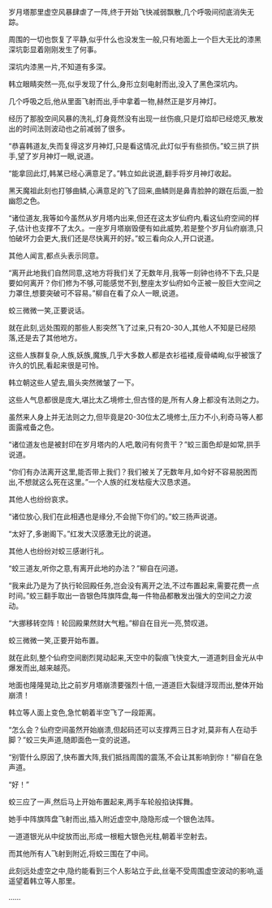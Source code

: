 
岁月塔那里虚空风暴肆虐了一阵,终于开始飞快减弱飘散,几个呼吸间彻底消失无踪。

周围的一切也恢复了平静,似乎什么也没发生一般,只有地面上一个巨大无比的漆黑深坑彰显着刚刚发生了何事。

深坑内漆黑一片,不知道有多深。

韩立眼睛突然一亮,似乎发现了什么,身形立刻电射而出,没入了黑色深坑内。

几个呼吸之后,他从里面飞射而出,手中拿着一物,赫然正是岁月神灯。

经历了那股空间风暴的洗礼,灯身竟然没有出现一丝伤痕,只是灯焰却已经熄灭,散发出的时间法则波动也之前减弱了很多。

“恭喜韩道友,失而复得这岁月神灯,只是看这情况,此灯似乎有些损伤。”蛟三拱了拱手,望了岁月神灯一眼,说道。

“能拿回此灯,韩某已经心满意足了。”韩立如此说道,翻手将岁月神灯收起。

黑天魔祖此刻也打够曲鳞,心满意足的飞了回来,曲鳞则是鼻青脸肿的跟在后面,一脸幽怨之色。

“诸位道友,我等如今虽然从岁月塔内出来,但还在这太岁仙府内,看这仙府空间的样子,估计也支撑不了太久。一座岁月塔崩毁便有如此威势,若是整个岁月仙府崩溃,只怕破坏力会更大,我们还是尽快离开的好。”蛟三看向众人,开口说道。

其他人闻言,都点头表示同意。

“离开此地我们自然同意,这地方将我们关了无数年月,我等一刻钟也待不下去,只是要如何离开？你们修为不够,可能感觉不到,整座太岁仙府如今正被一股巨大空间之力罩住,想要突破可不容易。”柳自在看了众人一眼,说道。

蛟三微微一笑,正要说话。

就在此刻,远处围观的那些人影突然飞了过来,只有20-30人,其他人不知是已经陨落,还是去了其他地方。

这些人族群复杂,人族,妖族,魔族,几乎大多数人都是衣衫褴褛,瘦骨嶙峋,似乎被饿了许久的饥民,看起来很是可怜。

韩立朝这些人望去,眉头突然微皱了一下。

这些人气息都很是庞大,堪比太乙境修士,但古怪的是,所有人身上都没有法则之力。

虽然来人身上并无法则之力,但毕竟是20-30位太乙境修士,压力不小,利奇马等人都面露戒备之色。

“诸位道友也是被封印在岁月塔内的人吧,敢问有何贵干？”蛟三面色却是如常,拱手说道。

“你们有办法离开这里,能否带上我们？我们被关了无数年月,如今好不容易脱困而出,不想就这么死在这里。”一个人族的红发枯瘦大汉恳求道。

其他人也纷纷哀求。

“诸位放心,我们在此相遇也是缘分,不会抛下你们的。”蛟三扬声说道。

“太好了,多谢阁下。”红发大汉感激无比的说道。

其他人也纷纷对蛟三感谢行礼。

“蛟三道友,听你之意,有离开此地的办法？”柳自在问道。

“我来此乃是为了执行轮回殿任务,岂会没有离开之法,不过布置起来,需要花费一点时间。”蛟三翻手取出一沓银色阵旗阵盘,每一件物品都散发出强大的空间之力波动。

“大挪移转空阵！轮回殿果然财大气粗。”柳自在目光一亮,赞叹道。

蛟三微微一笑,正要开始布置。

就在此刻,整个仙府空间剧烈晃动起来,天空中的裂痕飞快变大,一道道刺目金光从中爆发而出,越来越亮。

地面也隆隆晃动,比之前岁月塔崩溃要强烈十倍,一道道巨大裂缝浮现而出,整体开始崩溃！

韩立等人面上变色,急忙朝着半空飞了一段距离。

“怎么会？仙府空间虽然开始崩溃,但起码还可以支撑两三日才对,莫非有人在动手脚？”蛟三失声道,随即面色一变的说道。

“别管什么原因了,快布置大阵,我们抵挡周围的震荡,不会让其影响到你！”柳自在急声道。

“好！”

蛟三应了一声,然后马上开始布置起来,两手车轮般掐诀挥舞。

她手中阵旗阵盘飞射而出,插入附近虚空中,隐隐形成一个银色法阵。

一道道银光从中绽放而出,形成一根粗大银色光柱,朝着半空射去。

而其他所有人飞射到附近,将蛟三围在了中间。

此刻远处虚空之中,隐约能看到三个人影站立于此,丝毫不受周围虚空波动的影响,遥遥望着韩立等人那里。

……